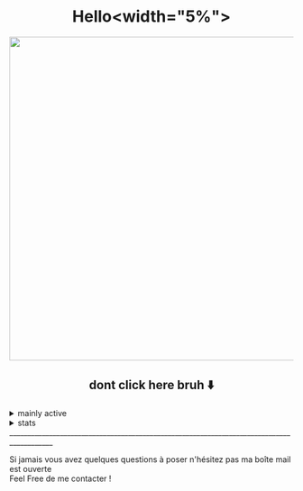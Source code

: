 ## <h1 align="center">Hello<width="5%"></h1>

<p align="center">
<img width=575 src=https://williamzlojo.fr/webimg/Willy%20logo.png>
</p>



## <p align="center"> dont click here bruh ⬇️</p>


<details>
<summary>mainly active</summary>


##### _web dev_
![HTML5](https://img.shields.io/badge/-HTML-black?style=for-the-badge&logo=html5)
![CSS](https://img.shields.io/badge/-CSS-red?style=for-the-badge&logo=css3)
![PHP](https://img.shields.io/badge/-PHP-503399?style=for-the-badge&logo=php)
![JavaScript](https://img.shields.io/badge/-JS-000000?style=for-the-badge&logo=javascript)


##### _learning w/ best effort_

![Java](https://img.shields.io/badge/-Java-C5A42F?style=for-the-badge&logo=java)
![C](https://img.shields.io/badge/-C-blue?style=for-the-badge&logo=c&logoColor=white)
![C](https://img.shields.io/badge/-C++-darkblue?style=for-the-badge&logo=cplusplus)
 
##### _small future project phone app w/ unity_
![C#](https://img.shields.io/badge/-C%20sharp-darkgreen?style=for-the-badge&logo=c#)

##### _we'll see later_
![Angular](https://img.shields.io/badge/-angular-white?style=for-the-badge&logo=angular&logoColor=red)
![Kotlin](https://img.shields.io/badge/-kotlin-white?style=for-the-badge&logo=kotlin&logoColor=purple)


##### _daily work with_
![NodeJS](https://img.shields.io/badge/-node.JS-43853D?style=for-the-badge&logo=node.js&logoColor=white)
![npm](https://img.shields.io/badge/-npm-black?style=for-the-badge&logo=npm)
![choco](https://img.shields.io/badge/-choco-fedcba?style=for-the-badge&logo=chocolatey)

##### _other stuff_
![MySQL](https://img.shields.io/badge/-MySQL-336791?style=for-the-badge&logo=mySQL&logoColor=white)
![Office](https://img.shields.io/badge/-Suite%20Office-black?style=for-the-badge&logo=MicrosoftOffice&logoColor=orange)<br>
![ADOBEPs](https://img.shields.io/badge/-Photoshop-8BB3FC?style=for-the-badge&logo=AdobePhotoshop&logoColor=white)
![ADOBEAi](https://img.shields.io/badge/-Illustrator-FBA034?style=for-the-badge&logo=AdobeIllustrator&logoColor=white)
![ADOBEPr](https://img.shields.io/badge/-Premiere%20Pro-red?style=for-the-badge&logo=AdobePremierePro&logoColor=white)<br>
![GIT](https://img.shields.io/badge/-Git-orange?style=for-the-badge&logo=Git&logoColor=white)<br>
![Python](https://img.shields.io/badge/-Python-31556E?style=for-the-badge&logo=python)
![SQL](https://img.shields.io/badge/-PostgreSQL-336791?style=for-the-badge&logo=postgreSQL&logoColor=white)

##### _OS_<br>
![Win](https://img.shields.io/badge/-Win-blue?style=for-the-badge&logo=Windows&logoColor=white)
![Debian](https://img.shields.io/badge/-debian-D70A53?style=for-the-badge&logo=debian&logoColor=white)
![Ubuntu](https://img.shields.io/badge/-ubuntu-FF6C37?style=for-the-badge&logo=ubuntu&logoColor=white)
![QOS](https://img.shields.io/badge/-Qubes%20OS-3874D8?style=for-the-badge&logo=QubesOS&logoColor=white)
![Kali](https://img.shields.io/badge/-Kali-557C94?style=for-the-badge&logo=KaliLinux&logoColor=white)
![MAC](https://img.shields.io/badge/-MacOS-white?style=for-the-badge&logo=Apple&logoColor=gray)</p>
</details>
<details>


<summary>stats</summary>
<p align="center">
<img src="https://github-readme-stats.vercel.app/api?username=Wiillyyy&hide_border=true&show_icons=true&theme=radical" alt="Willy's Stats" width="38%">
<img src="https://github-readme-stats.vercel.app/api/top-langs/?username=Wiillyyy&layout=compact&theme=tokyonight" width="38%">
<!--- <img src="https://github-readme-stats.vercel.app/api/wakatime/?username=Wiillyyy&layout=compact&theme=cobalt" width="38%"> --->
    </p>
</details>
__________________________________________________________________________________________

Si jamais vous avez quelques questions à poser n'hésitez pas ma boîte mail est ouverte<br>
Feel Free de me contacter !

